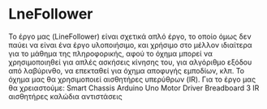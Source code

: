 # LneFollower
Το έργο μας (LineFollower) είναι σχετικά απλό έργο, το οποίο όμως δεν παύει να είναι ένα έργο υλοποιήσιμο, και χρήσιμο στο μέλλον ιδιαίτερα για το μάθημα της πληροφορικής, αφού το όχημα μπορεί να χρησιμοποιηθεί για απλές ασκήσεις κίνησης του, για αλγόριθμο εξόδου από λαβύρινθο, να επεκταθεί για όχημα αποφυγής εμποδίων, κλπ. Το όχημα μας θα χρησιμοποιεί αισθητήρες υπερύθρων (IR). Για το έργο μας θα χρειαστούμε:
Smart Chassis
Arduino Uno
Motor Driver
Breadboard
3 IR αισθητήρες
καλώδια
αντιστάσεις
